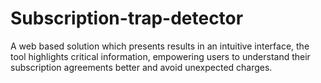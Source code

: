 # Subscription-trap-detector
A web based solution which presents results in an intuitive interface, the tool highlights critical information, empowering users to understand their subscription agreements better and avoid unexpected charges.
